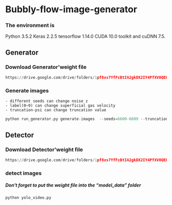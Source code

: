 Bubbly-flow-image-generator
=====


### The environment is

Python 3.5.2
Keras 2.2.5
tensorflow 1.14.0
CUDA 10.0 toolkit and cuDNN 7.5.

## Generator

### Download Generator'weight file
```python
https://drive.google.com/drive/folders/1pf8xs7YfFcBtIA2gkDX2IY4PfXV0QEKA?usp=sharing
```

### Generate images
    - different seeds can change noise z
    - label(0~9) can change superficial gas velocity
    - truncation-psi can change truncation value

```python
python run_generator.py generate-images  --seeds=6600-6609 --truncation-psi=1.0 --label=0 --network=xxx/xxxx
```


## Detector

### Download Detector'weight file
```python
https://drive.google.com/drive/folders/1pf8xs7YfFcBtIA2gkDX2IY4PfXV0QEKA?usp=sharing
```

### detect images
##### Don't forget to put the weight file into the “model_data” folder
```python
python yolo_video.py
```



